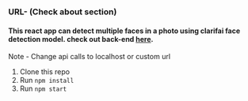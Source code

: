 ### URL- (Check about section)

#### This react app can detect multiple faces in a photo using clarifai face detection model. check out back-end [here](https://github.com/sathvik987/face-detector-back-end).

Note - Change api calls to localhost or custom url

1. Clone this repo
2. Run `npm install`
3. Run `npm start`
